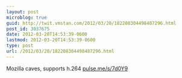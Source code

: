 ```yaml
---
layout: post
microblog: true
guid: http://twit.vmstan.com/2012/03/20/182208304498487296.html
post_id: 3037675
date: 2012-03-20T14:53:39-0600
lastmod: 2012-03-20T14:53:39-0600
type: post
url: /2012/03/20/182208304498487296.html
---
```

Mozilla caves, supports h.264 <a href="http://pulse.me/s/7d0Y9">pulse.me/s/7d0Y9</a>
